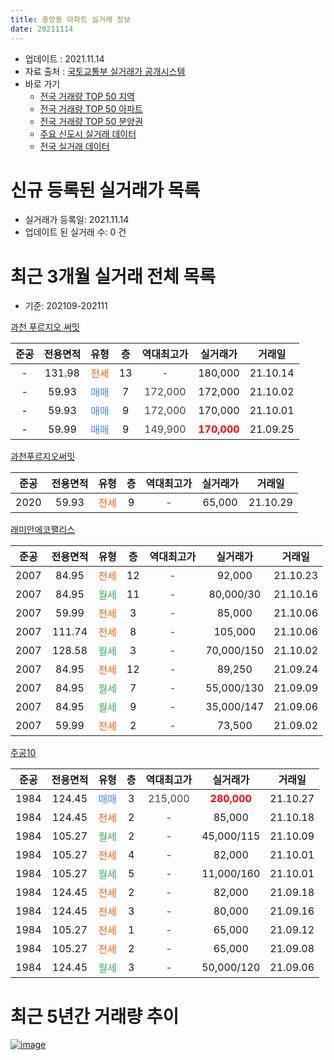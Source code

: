 ```yaml
---
title: 중앙동 아파트 실거래 정보
date: 20211114
---
```


* 업데이트 : 2021.11.14
* 자료 출처 : [국토교통부 실거래가 공개시스템](http://rt.molit.go.kr)
* 바로 가기
    * [전국 거래량 TOP 50 지역](https://apt-info.github.io/apt-trade-info/tr)
    * [전국 거래량 TOP 50 아파트](https://apt-info.github.io/apt-trade-info/ta)
    * [전국 거래량 TOP 50 분양권](https://apt-info.github.io/apt-trade-info/tb)
    * [주요 신도시 실거래 데이터](https://apt-info.github.io/apt-trade-info/newtown)
    * [전국 실거래 데이터](https://apt-info.github.io/apt-trade-info/all)



<script async src="https://pagead2.googlesyndication.com/pagead/js/adsbygoogle.js"></script>
<!-- 기본광고 -->
<ins class="adsbygoogle"
     style="display:block"
     data-ad-client="ca-pub-1142216861245946"
     data-ad-slot="4805727019"
     data-ad-format="auto"
     data-full-width-responsive="true"></ins>
<script>
     (adsbygoogle = window.adsbygoogle || []).push({});
</script>


# 신규 등록된 실거래가 목록

* 실거래가 등록일: 2021.11.14
* 업데이트 된 실거래 수: 0 건




<script async src="https://pagead2.googlesyndication.com/pagead/js/adsbygoogle.js"></script>
<!-- 기본광고 -->
<ins class="adsbygoogle"
     style="display:block"
     data-ad-client="ca-pub-1142216861245946"
     data-ad-slot="4805727019"
     data-ad-format="auto"
     data-full-width-responsive="true"></ins>
<script>
     (adsbygoogle = window.adsbygoogle || []).push({});
</script>


# 최근 3개월 실거래 전체 목록
* 기준: 202109-202111


[과천 푸르지오 써밋](https://search.naver.com/search.naver?query=%EA%B3%BC%EC%B2%9C+%ED%91%B8%EB%A5%B4%EC%A7%80%EC%98%A4+%EC%8D%A8%EB%B0%8B)

|준공|전용면적|유형|층|역대최고가|실거래가|거래일|
|:---:|:---:|:---:|:---:|:---:|:---:|:---:|
|-|131.98|<span style="color:#FF5A00">전세</span>|13|<span style="color:#444444">-</span>|180,000|21.10.14|
|-|59.93|<span style="color:#4285F3">매매</span>|7|<span style="color:#444444">172,000</span>|172,000|21.10.02|
|-|59.93|<span style="color:#4285F3">매매</span>|9|<span style="color:#444444">172,000</span>|170,000|21.10.01|
|-|59.99|<span style="color:#4285F3">매매</span>|9|<span style="color:#444444">149,900</span>|<b><span style="color:#FF0000">170,000</span></b>|21.09.25|

[과천푸르지오써밋](https://search.naver.com/search.naver?query=%EA%B3%BC%EC%B2%9C%ED%91%B8%EB%A5%B4%EC%A7%80%EC%98%A4%EC%8D%A8%EB%B0%8B)

|준공|전용면적|유형|층|역대최고가|실거래가|거래일|
|:---:|:---:|:---:|:---:|:---:|:---:|:---:|
|2020|59.93|<span style="color:#FF5A00">전세</span>|9|<span style="color:#444444">-</span>|65,000|21.10.29|

[래미안에코팰리스](https://search.naver.com/search.naver?query=%EB%9E%98%EB%AF%B8%EC%95%88%EC%97%90%EC%BD%94%ED%8C%B0%EB%A6%AC%EC%8A%A4)

|준공|전용면적|유형|층|역대최고가|실거래가|거래일|
|:---:|:---:|:---:|:---:|:---:|:---:|:---:|
|2007|84.95|<span style="color:#FF5A00">전세</span>|12|<span style="color:#444444">-</span>|92,000|21.10.23|
|2007|84.95|<span style="color:#34A853">월세</span>|11|<span style="color:#444444">-</span>|80,000/30|21.10.16|
|2007|59.99|<span style="color:#FF5A00">전세</span>|3|<span style="color:#444444">-</span>|85,000|21.10.06|
|2007|111.74|<span style="color:#FF5A00">전세</span>|8|<span style="color:#444444">-</span>|105,000|21.10.06|
|2007|128.58|<span style="color:#34A853">월세</span>|3|<span style="color:#444444">-</span>|70,000/150|21.10.02|
|2007|84.95|<span style="color:#FF5A00">전세</span>|12|<span style="color:#444444">-</span>|89,250|21.09.24|
|2007|84.95|<span style="color:#34A853">월세</span>|7|<span style="color:#444444">-</span>|55,000/130|21.09.09|
|2007|84.95|<span style="color:#34A853">월세</span>|9|<span style="color:#444444">-</span>|35,000/147|21.09.06|
|2007|59.99|<span style="color:#FF5A00">전세</span>|2|<span style="color:#444444">-</span>|73,500|21.09.02|

[주공10](https://search.naver.com/search.naver?query=%EC%A3%BC%EA%B3%B510)

|준공|전용면적|유형|층|역대최고가|실거래가|거래일|
|:---:|:---:|:---:|:---:|:---:|:---:|:---:|
|1984|124.45|<span style="color:#4285F3">매매</span>|3|<span style="color:#444444">215,000</span>|<b><span style="color:#FF0000">280,000</span></b>|21.10.27|
|1984|124.45|<span style="color:#FF5A00">전세</span>|2|<span style="color:#444444">-</span>|85,000|21.10.18|
|1984|105.27|<span style="color:#34A853">월세</span>|2|<span style="color:#444444">-</span>|45,000/115|21.10.09|
|1984|105.27|<span style="color:#FF5A00">전세</span>|4|<span style="color:#444444">-</span>|82,000|21.10.01|
|1984|105.27|<span style="color:#34A853">월세</span>|5|<span style="color:#444444">-</span>|11,000/160|21.10.01|
|1984|124.45|<span style="color:#FF5A00">전세</span>|2|<span style="color:#444444">-</span>|82,000|21.09.18|
|1984|124.45|<span style="color:#FF5A00">전세</span>|3|<span style="color:#444444">-</span>|80,000|21.09.16|
|1984|105.27|<span style="color:#FF5A00">전세</span>|1|<span style="color:#444444">-</span>|65,000|21.09.12|
|1984|105.27|<span style="color:#FF5A00">전세</span>|2|<span style="color:#444444">-</span>|65,000|21.09.08|
|1984|124.45|<span style="color:#34A853">월세</span>|3|<span style="color:#444444">-</span>|50,000/120|21.09.06|



<script async src="https://pagead2.googlesyndication.com/pagead/js/adsbygoogle.js"></script>
<!-- 기본광고 -->
<ins class="adsbygoogle"
     style="display:block"
     data-ad-client="ca-pub-1142216861245946"
     data-ad-slot="4805727019"
     data-ad-format="auto"
     data-full-width-responsive="true"></ins>
<script>
     (adsbygoogle = window.adsbygoogle || []).push({});
</script>


# 최근 5년간 거래량 추이


<div style="width:100%;">
    <canvas id="deal_progress" height="200"></canvas>
</div>

<script>
new Chart(document.getElementById("deal_progress"), {
    type: 'line',
    data: {
        labels: ['16.01','16.02','16.03','16.04','16.05','16.06','16.07','16.08','16.09','16.10','16.11','16.12','17.01','17.02','17.03','17.04','17.05','17.06','17.07','17.08','17.09','17.10','17.11','17.12','18.01','18.02','18.03','18.04','18.05','18.06','18.07','18.08','18.09','18.10','18.11','18.12','19.01','19.02','19.03','19.04','19.05','19.06','19.07','19.08','19.09','19.10','19.11','19.12','20.01','20.02','20.03','20.04','20.05','20.06','20.07','20.08','20.09','20.10','20.11','20.12','21.01','21.02','21.03','21.04','21.05','21.06','21.07','21.08','21.09','21.10'],
        datasets: [{
            label: '매매/분양권',
            data: [3,9,18,19,9,13,4,12,9,9,0,3,0,2,5,6,9,14,21,0,2,2,3,9,12,4,3,3,1,4,5,11,2,0,0,3,2,2,1,1,6,4,13,3,11,7,12,5,1,1,1,0,3,6,9,6,5,1,19,11,9,2,6,6,8,3,4,2,1,3],
            borderColor: "rgba(66, 133, 243, 1)",
            backgroundColor: "rgba(66, 133, 243, 0.05)",
            borderWidth: 1,
            pointRadius: 0,
            fill: false,
            lineTension: 0
        },{
            label: '전/월세',
            data: [12,16,16,5,8,9,8,12,9,11,9,7,13,17,14,16,7,9,7,13,9,6,10,15,8,8,15,5,6,9,9,7,7,17,11,6,10,6,12,12,7,14,11,9,5,12,10,14,6,15,9,25,63,49,23,10,10,14,7,15,13,16,14,5,12,8,5,11,9,11],
            borderColor: "rgba(255, 90, 0, 1)",
            backgroundColor: "rgba(255, 90, 0, 0.05)",
            borderWidth: 1,
            pointRadius: 0,
            fill: false,
            lineTension: 0
        },{
            label: '합계',
            data: [15,25,34,24,17,22,12,24,18,20,9,10,13,19,19,22,16,23,28,13,11,8,13,24,20,12,18,8,7,13,14,18,9,17,11,9,12,8,13,13,13,18,24,12,16,19,22,19,7,16,10,25,66,55,32,16,15,15,26,26,22,18,20,11,20,11,9,13,10,14],
            borderColor: "rgba(0, 0, 0, 1)",
            backgroundColor: "rgba(0, 0, 0, 0.03)",
            borderWidth: 0.1,
            pointRadius: 0,
            fill: true,
            lineTension: 0
        }
        ]
    },
    options: {
        responsive: true,
        title: {
            display: false
        },
        tooltips: {
            mode: 'index',
            intersect: false
        },
        hover: {
            mode: 'nearest',
            intersect: true
        },
        scales: {
            xAxes: [{
                display: true,
                scaleLabel: {
                    display: true,
                    labelString: '년/월'
                }
            }],
            yAxes: [{
                display: true,
                ticks: {
                    suggestedMin: 0,
                },
                scaleLabel: {
                    display: true,
                    labelString: '실거래 수'
                }
            }]
        }
    }
});

</script>


[![image](https://apt-info.github.io/images/2020-01-03-apt-trade-info/1024x500.png)](https://play.google.com/store/apps/details?id=com.aptinfo.apttradeinfo)

